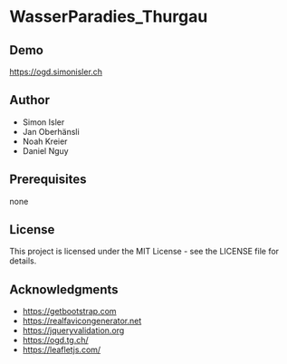 # WasserParadies_Thurgau

## Demo
https://ogd.simonisler.ch

## Author
- Simon Isler
- Jan Oberhänsli
- Noah Kreier
- Daniel Nguy

## Prerequisites
none

## License
This project is licensed under the MIT License - see the LICENSE file for details.

## Acknowledgments
- https://getbootstrap.com
- https://realfavicongenerator.net
- https://jqueryvalidation.org
- https://ogd.tg.ch/
- https://leafletjs.com/

